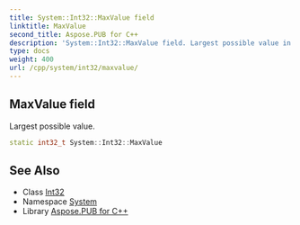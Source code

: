 ```yaml
---
title: System::Int32::MaxValue field
linktitle: MaxValue
second_title: Aspose.PUB for C++
description: 'System::Int32::MaxValue field. Largest possible value in C++.'
type: docs
weight: 400
url: /cpp/system/int32/maxvalue/
---
```

## MaxValue field


Largest possible value.

```cpp
static int32_t System::Int32::MaxValue
```

## See Also

* Class [Int32](../)
* Namespace [System](../../)
* Library [Aspose.PUB for C++](../../../)
